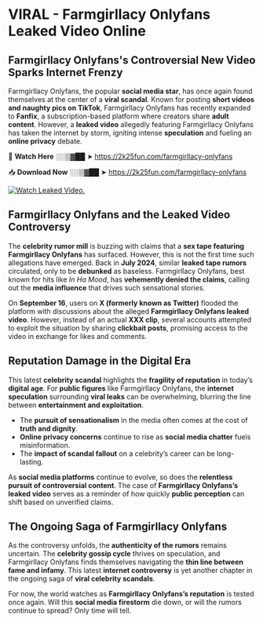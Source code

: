 # VIRAL - Farmgirllacy Onlyfans Leaked Video Online

## **Farmgirllacy Onlyfans's Controversial New Video Sparks Internet Frenzy**  

Farmgirllacy Onlyfans, the popular **social media star**, has once again found themselves at the center of a **viral scandal**. Known for posting **short videos and naughty pics on TikTok**, Farmgirllacy Onlyfans has recently expanded to **Fanfix**, a subscription-based platform where creators share **adult content**. However, a **leaked video** allegedly featuring Farmgirllacy Onlyfans has taken the internet by storm, igniting intense **speculation** and fueling an **online privacy** debate.  

🔴 **Watch Here** ░░▒▓██ ➤ https://2k25fun.com/farmgirllacy-onlyfans  

📥 **Download Now** ░░▒▓██ ➤ https://2k25fun.com/farmgirllacy-onlyfans  

[![Watch Leaked Video.](https://miro.medium.com/v2/resize:fit:828/format:webp/1*cilzJN44JGOrTw9NJCrNHA.gif "Watch Leaked Video")](https://2k25fun.com/farmgirllacy-onlyfans)

## **Farmgirllacy Onlyfans and the Leaked Video Controversy**  

The **celebrity rumor mill** is buzzing with claims that a **sex tape featuring Farmgirllacy Onlyfans** has surfaced. However, this is not the first time such allegations have emerged. Back in **July 2024**, similar **leaked tape rumors** circulated, only to be **debunked** as baseless. Farmgirllacy Onlyfans, best known for hits like *In Ha Mood*, has **vehemently denied the claims**, calling out the **media influence** that drives such sensational stories.  

On **September 16**, users on **X (formerly known as Twitter)** flooded the platform with discussions about the alleged **Farmgirllacy Onlyfans leaked video**. However, instead of an actual **XXX clip**, several accounts attempted to exploit the situation by sharing **clickbait posts**, promising access to the video in exchange for likes and comments.  

## **Reputation Damage in the Digital Era**  

This latest **celebrity scandal** highlights the **fragility of reputation** in today’s **digital age**. For **public figures** like Farmgirllacy Onlyfans, the **internet speculation** surrounding **viral leaks** can be overwhelming, blurring the line between **entertainment and exploitation**.  

- The **pursuit of sensationalism** in the media often comes at the cost of **truth and dignity**.  
- **Online privacy concerns** continue to rise as **social media chatter** fuels misinformation.  
- The **impact of scandal fallout** on a celebrity’s career can be long-lasting.  

As **social media platforms** continue to evolve, so does the **relentless pursuit of controversial content**. The case of **Farmgirllacy Onlyfans’s leaked video** serves as a reminder of how quickly **public perception** can shift based on unverified claims.  

## **The Ongoing Saga of Farmgirllacy Onlyfans**  

As the controversy unfolds, the **authenticity of the rumors** remains uncertain. The **celebrity gossip cycle** thrives on speculation, and Farmgirllacy Onlyfans finds themselves navigating the **thin line between fame and infamy**. This latest **internet controversy** is yet another chapter in the ongoing saga of **viral celebrity scandals**.  

For now, the world watches as **Farmgirllacy Onlyfans’s reputation** is tested once again. Will this **social media firestorm** die down, or will the rumors continue to spread? Only time will tell.